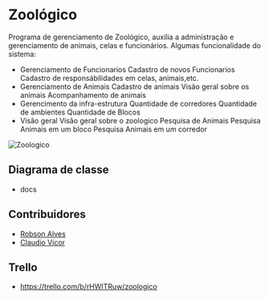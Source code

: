 # Zoológico

Programa de gerenciamento de Zoológico, auxilia a administração e gerenciamento de animais, celas e funcionários. Algumas funcionalidade do sistema:

* Gerenciamento de Funcionarios
Cadastro de novos Funcionarios
Cadastro de responsábilidades em celas, animais,etc.
* Gerenciamento de Animais 
Cadastro de animais
Visão geral sobre os animais
Acompanhamento de animais
* Gerencimento da infra-estrutura 
Quantidade de corredores
Quantidade de ambientes
Quantidade de Blocos
* Visão geral
Visão geral sobre o zoologico
Pesquisa de Animais
Pesquisa Animais em um bloco
Pesquisa Animais em um corredor


![Zoologico](http://travelforever.com.br/wp-content/uploads/2013/03/Zoologico_Curitiba_06_girafa.jpg)

## Diagrama de classe
* docs

## Contribuidores

* [Robson Alves](https://github.com/robsonalvz)
* [Claudio Vicor](https://github.com/ClaudioVic)

## Trello
* https://trello.com/b/rHWITRuw/zoologico
